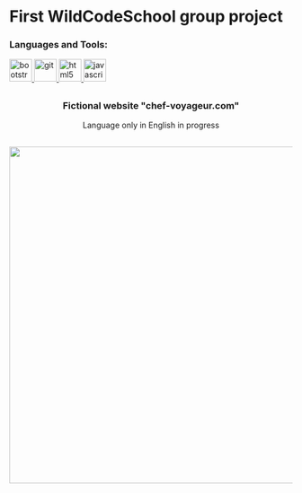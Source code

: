 # First WildCodeSchool group project


<h3 align="left">Languages and Tools:</h3>
<p align="left"> 
  <a href="https://getbootstrap.com" target="_blank"> <img src="https://cdn.worldvectorlogo.com/logos/bootstrap-4.svg" alt="bootstrap" width="40" height="40"/> </a> 
<a href="https://git-scm.com/" target="_blank"> <img src="https://www.vectorlogo.zone/logos/git-scm/git-scm-icon.svg" alt="git" width="40" height="40"/> </a> 
<a href="https://www.w3.org/html/" target="_blank"> <img src="https://cdn.worldvectorlogo.com/logos/html5-2.svg" alt="html5" width="40" height="40"/> </a> 
<a href="https://developer.mozilla.org/en-US/docs/Web/JavaScript" target="_blank"> <img src="https://cdn.worldvectorlogo.com/logos/logo-javascript.svg" alt="javascript" width="40" height="40"/> </a> </p>

##
<h3 align="center">Fictional website "chef-voyageur.com" </h3>
<p align="center">Language only in English in progress</p>
<h2 align="center">
  <img src="http://sendeyo.com/up/d/6bac433850" width="600px" />
  <br>
</h2>
